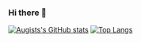 ### Hi there 👋

[![Augists's GitHub stats](https://github-readme-stats.vercel.app/api?username=Augists)](https://github.com/anuraghazra/github-readme-stats)
[![Top Langs](https://github-readme-stats.vercel.app/api/top-langs/?username=Augists&layout=compact&hide=Ada,Verilog)](https://github.com/anuraghazra/github-readme-stats)

<!--
**Augists/Augists** is a ✨ _special_ ✨ repository because its `README.md` (this file) appears on your GitHub profile.

Here are some ideas to get you started:

- 🔭 I’m currently working on ...
- 🌱 I’m currently learning ...
- 👯 I’m looking to collaborate on ...
- 🤔 I’m looking for help with ...
- 💬 Ask me about ...
- 📫 How to reach me: ...
- 😄 Pronouns: ...
- ⚡ Fun fact: ...
-->
